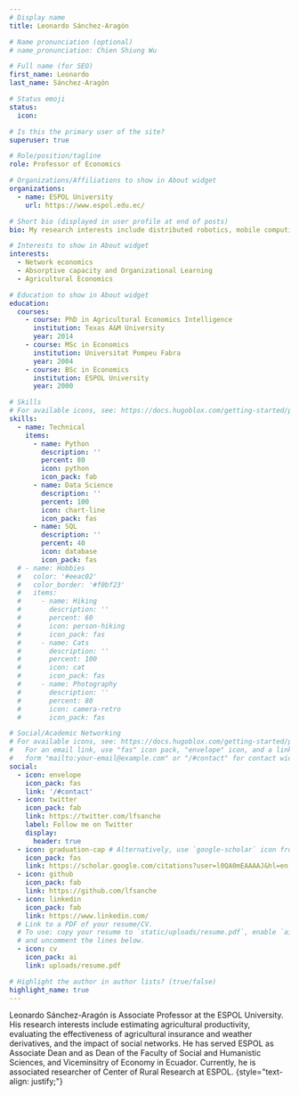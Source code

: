 ```yaml
---
# Display name
title: Leonardo Sánchez-Aragón

# Name pronunciation (optional)
# name_pronunciation: Chien Shiung Wu

# Full name (for SEO)
first_name: Leonardo
last_name: Sánchez-Aragón

# Status emoji
status:
  icon: 

# Is this the primary user of the site?
superuser: true

# Role/position/tagline
role: Professor of Economics

# Organizations/Affiliations to show in About widget
organizations:
  - name: ESPOL University
    url: https://www.espol.edu.ec/

# Short bio (displayed in user profile at end of posts)
bio: My research interests include distributed robotics, mobile computing and programmable matter.

# Interests to show in About widget
interests:
  - Network economics
  - Absorptive capacity and Organizational Learning
  - Agricultural Economics

# Education to show in About widget
education:
  courses:
    - course: PhD in Agricultural Economics Intelligence
      institution: Texas A&M University
      year: 2014
    - course: MSc in Economics
      institution: Universitat Pompeu Fabra
      year: 2004
    - course: BSc in Economics
      institution: ESPOL University
      year: 2000

# Skills
# For available icons, see: https://docs.hugoblox.com/getting-started/page-builder/#icons
skills:
  - name: Technical
    items:
      - name: Python
        description: ''
        percent: 80
        icon: python
        icon_pack: fab
      - name: Data Science
        description: ''
        percent: 100
        icon: chart-line
        icon_pack: fas
      - name: SQL
        description: ''
        percent: 40
        icon: database
        icon_pack: fas
  # - name: Hobbies
  #   color: '#eeac02'
  #   color_border: '#f0bf23'
  #   items:
  #     - name: Hiking
  #       description: ''
  #       percent: 60
  #       icon: person-hiking
  #       icon_pack: fas
  #     - name: Cats
  #       description: ''
  #       percent: 100
  #       icon: cat
  #       icon_pack: fas
  #     - name: Photography
  #       description: ''
  #       percent: 80
  #       icon: camera-retro
  #       icon_pack: fas

# Social/Academic Networking
# For available icons, see: https://docs.hugoblox.com/getting-started/page-builder/#icons
#   For an email link, use "fas" icon pack, "envelope" icon, and a link in the
#   form "mailto:your-email@example.com" or "/#contact" for contact widget.
social:
  - icon: envelope
    icon_pack: fas
    link: '/#contact'
  - icon: twitter
    icon_pack: fab
    link: https://twitter.com/lfsanche
    label: Follow me on Twitter
    display:
      header: true
  - icon: graduation-cap # Alternatively, use `google-scholar` icon from `ai` icon pack
    icon_pack: fas
    link: https://scholar.google.com/citations?user=l0QA0mEAAAAJ&hl=en
  - icon: github
    icon_pack: fab
    link: https://github.com/lfsanche 
  - icon: linkedin
    icon_pack: fab
    link: https://www.linkedin.com/
  # Link to a PDF of your resume/CV.
  # To use: copy your resume to `static/uploads/resume.pdf`, enable `ai` icons in `params.yaml`,
  # and uncomment the lines below.
  - icon: cv
    icon_pack: ai
    link: uploads/resume.pdf

# Highlight the author in author lists? (true/false)
highlight_name: true
---
```


Leonardo Sánchez-Aragón is Associate Professor at the ESPOL University. His research interests include estimating agricultural productivity, evaluating the effectiveness of agricultural insurance and weather derivatives, and the impact of social networks. He has served ESPOL as Associate Dean and as Dean of the Faculty of Social and Humanistic Sciences, and Viceminsitry of Economy in Ecuador. Currently, he is associated researcher of Center of Rural Research at ESPOL.
{style="text-align: justify;"}
